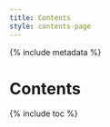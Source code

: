 ```yaml
---
title: Contents
style: contents-page
---
```


{% include metadata %}

# Contents

{% include toc %}
